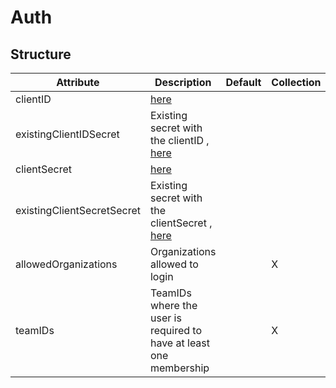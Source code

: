 # Auth 
 

## Structure 
 

| Attribute                  | Description                                                                 | Default | Collection | Map  |
| -------------------------- | --------------------------------------------------------------------------- | ------- | ---------- | ---  |
| clientID                   | [here](secret/Secret/Secret.md)                                             |         |            |      |
| existingClientIDSecret     | Existing secret with the clientID , [here](secret/Existing/Existing.md)     |         |            |      |
| clientSecret               | [here](secret/Secret/Secret.md)                                             |         |            |      |
| existingClientSecretSecret | Existing secret with the clientSecret , [here](secret/Existing/Existing.md) |         |            |      |
| allowedOrganizations       | Organizations allowed to login                                              |         | X          |      |
| teamIDs                    | TeamIDs where the user is required to have at least one membership          |         | X          |      |